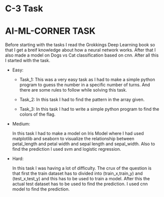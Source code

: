 # C-3 Task

# AI-ML-CORNER TASK

Before starting with the tasks I read the Grokkings Deep Learning book so that I get a breif knowledge about how a neural network works.
After that I also made a model on Dogs vs Cat classification based on cnn.
After all this I started with the task.

- Easy: 
  
   
   - Task_1: This was a very easy task as I had to make a simple python program to guess the number in a specific number of turns. And there are some rules to follow while solving this task.

   - Task_2: In this task I had to find the pattern in the array given.

   - Task_3: In this task I had to write a simple python program to find the colors of the flag.

- Medium:
   
   In this task I had to make a model on Iris Model where I had used matplotlib and seaborn to visualize the relationship between petal_length and petal width and sepal length and sepal_width. Also to find the prediction I used svm and logistic regression.

- Hard:

    In this task I was having a lot of difficulty. The crux of the question is that first the train dataset has to divided into (train_x,train_y) and (test_x,test_y) and this has to be used to train a model. After this the actual test dataset has to be used to find the prediction. I used cnn model to find the prediction.
      
